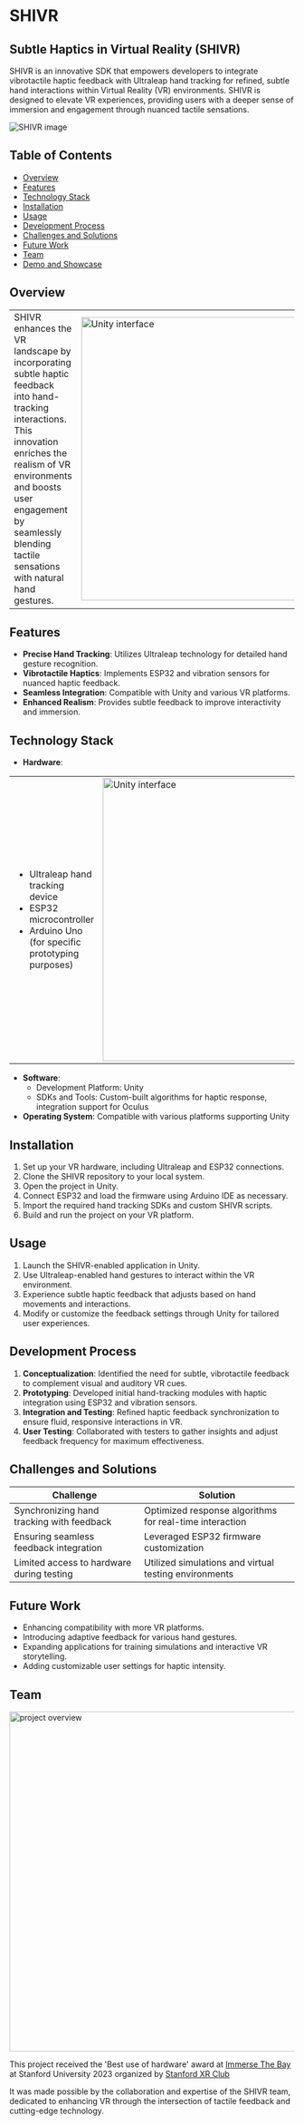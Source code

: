 # SHIVR

## Subtle Haptics in Virtual Reality (SHIVR)


SHIVR is an innovative SDK that empowers developers to integrate vibrotactile haptic feedback with Ultraleap hand tracking for refined, subtle hand interactions within Virtual Reality (VR) environments. SHIVR is designed to elevate VR experiences, providing users with a deeper sense of immersion and engagement through nuanced tactile sensations.

![SHIVR image](https://github.com/user-attachments/assets/15769e5c-746b-4dc0-9b4f-c5c8e25eebcf)



## Table of Contents

- [Overview](#overview)
- [Features](#features)
- [Technology Stack](#technology-stack)
- [Installation](#installation)
- [Usage](#usage)
- [Development Process](#development-process)
- [Challenges and Solutions](#challenges-and-solutions)
- [Future Work](#future-work)
- [Team](#team)
- [Demo and Showcase](#demo-and-showcase)

## Overview

<table>
  <tr>
    <td>
      SHIVR enhances the VR landscape by incorporating subtle haptic feedback into hand-tracking interactions. This innovation enriches the realism of VR environments and boosts user engagement by seamlessly blending tactile sensations with natural hand gestures.
    </td>
    <td>
      <img src="https://github.com/leonkoech/SHIVR-SDK/assets/39020723/e149a019-6ff6-4d39-8f8d-32ad64bebecd" alt="Unity interface" width="500px">
    </td>
  </tr>
</table>

## Features

- **Precise Hand Tracking**: Utilizes Ultraleap technology for detailed hand gesture recognition.
- **Vibrotactile Haptics**: Implements ESP32 and vibration sensors for nuanced haptic feedback.
- **Seamless Integration**: Compatible with Unity and various VR platforms.
- **Enhanced Realism**: Provides subtle feedback to improve interactivity and immersion.

## Technology Stack

- **Hardware**:
<table>
  <tr>
    <td>
    <ul>
    <li>Ultraleap hand tracking device</li>
   <li>ESP32 microcontroller</li>
   <li>Arduino Uno (for specific prototyping purposes)</li>
    </ul>
    </td>
    <td>
      <img src="https://github.com/leonkoech/SHIVR-Hardware/assets/39020723/e920845b-a6e6-4082-a98e-5a6693d505b5" alt="Unity interface" width="500px">
    </td>
  </tr>
</table>

- **Software**:
  - Development Platform: Unity
  - SDKs and Tools: Custom-built algorithms for haptic response, integration support for Oculus
- **Operating System**: Compatible with various platforms supporting Unity

## Installation

1. Set up your VR hardware, including Ultraleap and ESP32 connections.
2. Clone the SHIVR repository to your local system.
3. Open the project in Unity.
4. Connect ESP32 and load the firmware using Arduino IDE as necessary.
5. Import the required hand tracking SDKs and custom SHIVR scripts.
6. Build and run the project on your VR platform.

## Usage

1. Launch the SHIVR-enabled application in Unity.
2. Use Ultraleap-enabled hand gestures to interact within the VR environment.
3. Experience subtle haptic feedback that adjusts based on hand movements and interactions.
4. Modify or customize the feedback settings through Unity for tailored user experiences.

## Development Process

1. **Conceptualization**: Identified the need for subtle, vibrotactile feedback to complement visual and auditory VR cues.
2. **Prototyping**: Developed initial hand-tracking modules with haptic integration using ESP32 and vibration sensors.
3. **Integration and Testing**: Refined haptic feedback synchronization to ensure fluid, responsive interactions in VR.
4. **User Testing**: Collaborated with testers to gather insights and adjust feedback frequency for maximum effectiveness.

## Challenges and Solutions

| Challenge | Solution |
|-----------|----------|
| Synchronizing hand tracking with feedback | Optimized response algorithms for real-time interaction |
| Ensuring seamless feedback integration | Leveraged ESP32 firmware customization |
| Limited access to hardware during testing | Utilized simulations and virtual testing environments |

## Future Work

- Enhancing compatibility with more VR platforms.
- Introducing adaptive feedback for various hand gestures.
- Expanding applications for training simulations and interactive VR storytelling.
- Adding customizable user settings for haptic intensity.

## Team
<img src="https://github.com/user-attachments/assets/6ddc95b3-94b9-41f6-8e2e-1dd01ef391e9" alt="project overview" width="600px">


This project received the 'Best use of hardware' award at [Immerse The Bay](https://immersethebay.stanfordxr.org/) at Stanford University 2023 organized by [Stanford XR Club](https://www.stanfordxr.org/about)

It was made possible by the collaboration and expertise of the SHIVR team, dedicated to enhancing VR through the intersection of tactile feedback and cutting-edge technology.


